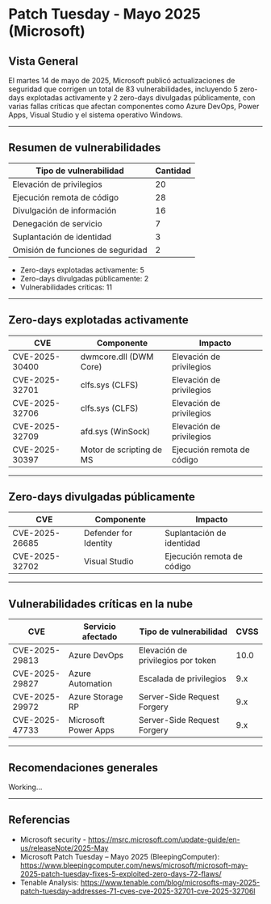 # Patch Tuesday - Mayo 2025 (Microsoft)

## Vista General

El martes 14 de mayo de 2025, Microsoft publicó actualizaciones de seguridad que corrigen un total de 83 vulnerabilidades, incluyendo 5 zero-days explotadas activamente y 2 zero-days divulgadas públicamente, con varias fallas críticas que afectan componentes como Azure DevOps, Power Apps, Visual Studio y el sistema operativo Windows.

---

## Resumen de vulnerabilidades

| Tipo de vulnerabilidad               | Cantidad |
|-------------------------------------|----------|
| Elevación de privilegios            | 20       |
| Ejecución remota de código          | 28       |
| Divulgación de información          | 16       |
| Denegación de servicio              | 7        |
| Suplantación de identidad           | 3        |
| Omisión de funciones de seguridad   | 2        |

- Zero-days explotadas activamente: 5
- Zero-days divulgadas públicamente: 2
- Vulnerabilidades críticas: 11

---

## Zero-days explotadas activamente

| CVE             | Componente                 | Impacto                   |
|-----------------|----------------------------|----------------------------|
| CVE-2025-30400  | dwmcore.dll (DWM Core)     | Elevación de privilegios   |
| CVE-2025-32701  | clfs.sys (CLFS)            | Elevación de privilegios   |
| CVE-2025-32706  | clfs.sys (CLFS)            | Elevación de privilegios   |
| CVE-2025-32709  | afd.sys (WinSock)          | Elevación de privilegios   |
| CVE-2025-30397  | Motor de scripting de MS   | Ejecución remota de código |

---

## Zero-days divulgadas públicamente

| CVE             | Componente                 | Impacto                   |
|-----------------|----------------------------|----------------------------|
| CVE-2025-26685  | Defender for Identity      | Suplantación de identidad |
| CVE-2025-32702  | Visual Studio              | Ejecución remota de código |

---

## Vulnerabilidades críticas en la nube

| CVE             | Servicio afectado          | Tipo de vulnerabilidad          | CVSS |
|-----------------|----------------------------|----------------------------------|------|
| CVE-2025-29813  | Azure DevOps               | Elevación de privilegios por token | 10.0 |
| CVE-2025-29827  | Azure Automation           | Escalada de privilegios         | 9.x  |
| CVE-2025-29972  | Azure Storage RP           | Server-Side Request Forgery     | 9.x  |
| CVE-2025-47733  | Microsoft Power Apps       | Server-Side Request Forgery     | 9.x  |

---

## Recomendaciones generales

Working... 

---

## Referencias

- Microsoft security - https://msrc.microsoft.com/update-guide/en-us/releaseNote/2025-May
- Microsoft Patch Tuesday – Mayo 2025 (BleepingComputer): https://www.bleepingcomputer.com/news/microsoft/microsoft-may-2025-patch-tuesday-fixes-5-exploited-zero-days-72-flaws/
- Tenable Analysis: https://www.tenable.com/blog/microsofts-may-2025-patch-tuesday-addresses-71-cves-cve-2025-32701-cve-2025-32706l
